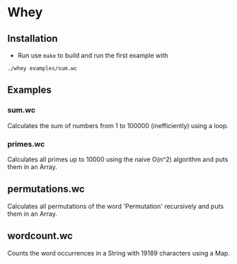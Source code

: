 # Whey
## Installation

* Run use `make` to build and run the first example with 
```
./whey examples/sum.wc
```
## Examples
### sum.wc 
Calculates the sum of numbers from 1 to 100000 (inefficiently) using a loop. 
### primes.wc
Calculates all primes up to 10000 using the naive O(n^2) algorithm and puts them in an Array.
## permutations.wc
Calculates all permutations of the word 'Permutation' recursively and puts them in an Array.
## wordcount.wc
Counts the word occurrences in a String with 19189 characters using a Map.
